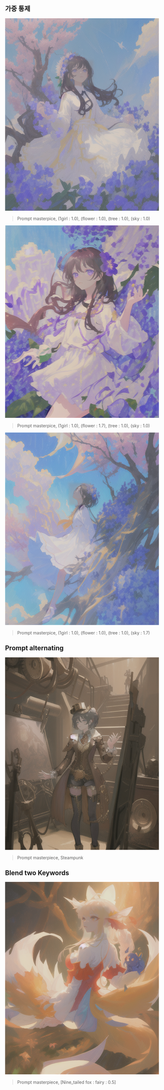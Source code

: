 
## 가중 통제

![image](https://raw.githubusercontent.com/leege1226/AI_2025_01/refs/heads/main/Prompt/00001-1751908474.png)

>Prompt
masterpice, (1girl : 1.0), (flower : 1.0), (tree : 1.0), (sky : 1.0)

![image](https://github.com/leege1226/AI_2025_01/blob/main/Prompt/00002-2332387053.png?raw=true)

>Prompt
masterpice, (1girl : 1.0), (flower : 1.7), (tree : 1.0), (sky : 1.0)

![image](https://github.com/leege1226/AI_2025_01/blob/main/Prompt/00003-2125899895.png?raw=true)

>Prompt
masterpice, (1girl : 1.0), (flower : 1.0), (tree : 1.0), (sky : 1.7)


## Prompt alternating

![image](https://github.com/leege1226/AI_2025_01/blob/main/Prompt/00004-574906528.png?raw=true)

>Prompt
masterpiece, Steampunk

## Blend two Keywords

![image](https://github.com/leege1226/AI_2025_01/blob/main/Prompt/00006-574906528.png?raw=true)

>Prompt
masterpiece, [Nine_tailed fox : fairy : 0.5]
